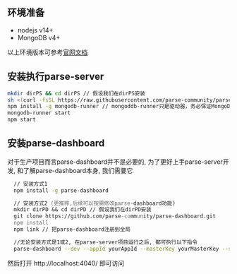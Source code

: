 ## 环境准备
- nodejs v14+
- MongoDB v4+

以上环境版本可参考[官网文档](https://github.com/parse-community/parse-server#compatibility)

## 安装执行parse-server

```zsh
mkdir dirPS && cd dirPS // 假设我们在dirPS安装
sh <(curl -fsSL https://raw.githubusercontent.com/parse-community/parse-server/master/bootstrap.sh)
npm install -g mongodb-runner // mongoddb-runner只是驱动器，务必保证MongoDB已安装
mongodb-runner start
npm start
```

## 安装parse-dashboard
对于生产项目而言parse-dashboard并不是必要的, 为了更好上手parse-server开发, 和了解parse-dashboard本身, 我们需要它
```zsh
  // 安装方式1
  npm install -g parse-dashboard

  // 安装方式2 (更推荐,后续可以按需修改parse-dashboard功能)
  mkdir dirPD && cd dirPD // 假设我们在dirPD安装
  git clone https://github.com/parse-community/parse-dashboard.git
  npm install
  npm link // 把parse-dashboard注册到全局

  //无论安装方式是1或2, 在parse-server项目运行之后, 都可执行以下指令
  parse-dashboard --dev --appId yourAppId --masterKey yourMasterKey --serverURL "https://example.com/parse" --appName optionalName
```

然后打开 http://localhost:4040/ 即可访问